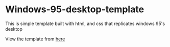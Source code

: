 # Windows-95-desktop-template

This is simple template built with html, and css that replicates windows 95's desktop

View the template from <a href='https://smob123.github.io/Windows-95-desktop-template/'>here</a>
